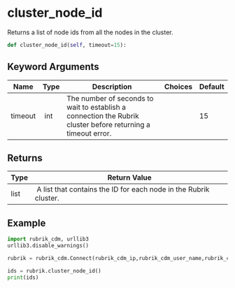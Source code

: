 # cluster_node_id

Returns a list of node ids from all the nodes in the cluster.

```py
def cluster_node_id(self, timeout=15):
```


## Keyword Arguments

| Name        | Type | Description                                                                 | Choices | Default |
|-------------|------|-----------------------------------------------------------------------------|---------|---------|
| timeout  | int | The number of seconds to wait to establish a connection the Rubrik cluster before returning a timeout error.  |  | 15 |

## Returns

| Type | Return Value                                                                                  |
|------|-----------------------------------------------------------------------------------------------|
| list | A list that contains the ID for each node in the Rubrik cluster. |



## Example

```py
import rubrik_cdm, urllib3
urllib3.disable_warnings()

rubrik = rubrik_cdm.Connect(rubrik_cdm_ip,rubrik_cdm_user_name,rubrik_cdm_password)

ids = rubrik.cluster_node_id()
print(ids)

```
